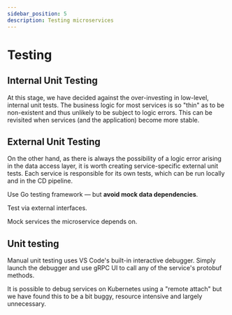```yaml
---
sidebar_position: 5
description: Testing microservices
---
```


# Testing

## Internal Unit Testing

At this stage, we have decided against the over-investing in low-level, internal unit tests. The business logic for most services is so "thin" as to be non-existent and thus unlikely to be subject to logic errors. This can be revisited when services (and the application) become more stable.

## External Unit Testing

On the other hand, as there is always the possibility of a logic error arising in the data access layer, it is worth creating service-specific external unit tests. Each service is responsible for its own tests, which can be run locally and in the CD pipeline.

Use Go testing framework — but **avoid mock data dependencies**.

Test via external interfaces.

Mock services the microservice depends on.

## Unit testing

Manual unit testing uses VS Code's built-in interactive debugger. Simply launch the debugger and use gRPC UI to call any of the service's protobuf methods.

It is possible to debug services on Kubernetes using a "remote attach" but we have found this to be a bit buggy, resource intensive and largely unnecessary.

